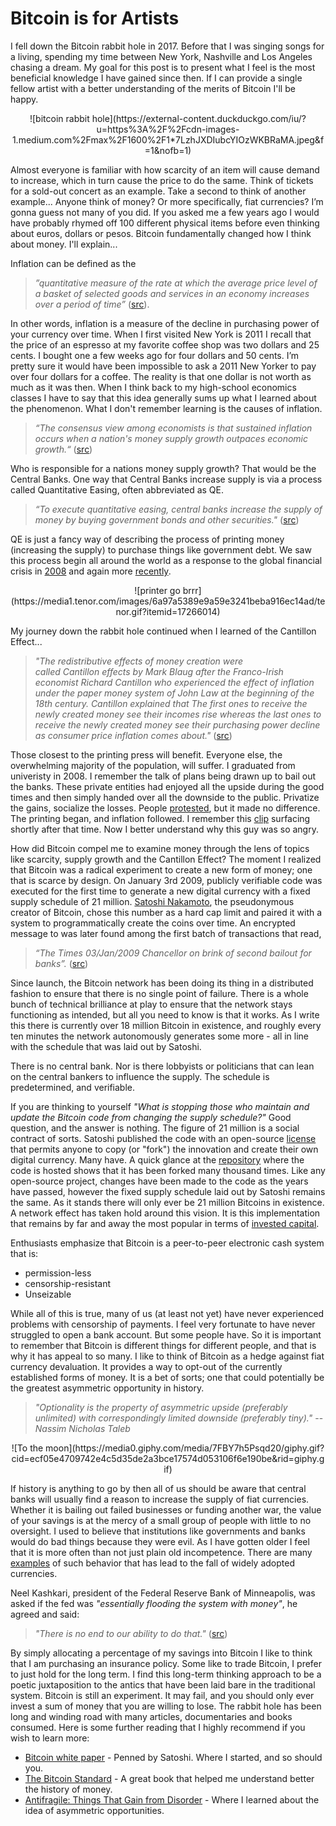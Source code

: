 # Bitcoin is for Artists

I fell down the Bitcoin rabbit hole in 2017. Before that I was singing songs for a living, spending my time between New York, Nashville and Los Angeles chasing a dream. My goal for this post is to present what I feel is the most beneficial knowledge I have gained since then. If I can provide a single fellow artist with a better understanding of the merits of Bitcoin I'll be happy.

<div align='center'>
![bitcoin rabbit hole](https://external-content.duckduckgo.com/iu/?u=https%3A%2F%2Fcdn-images-1.medium.com%2Fmax%2F1600%2F1*7LzhJXDIubcYIOzWKBRaMA.jpeg&f=1&nofb=1)
</div>
<!-- ## Scarcity -->

Almost everyone is familiar with how scarcity of an item will cause demand to increase, which in turn cause the price to do the same. Think of tickets for a sold-out concert as an example. Take a second to think of another example... Anyone think of money? Or more specifically, fiat currencies? I’m gonna guess not many of you did. If you asked me a few years ago I would have probably rhymed off 100 different physical items before even thinking about euros, dollars or pesos. Bitcoin fundamentally changed how I think about money. I'll explain...

<!-- ## Inflation -->

Inflation can be defined as the

> _”quantitative measure of the rate at which the average price level of a basket of selected goods and services in an economy increases over a period of time”_ ([src](https://www.investopedia.com/terms/i/inflation.asp)).

In other words, inflation is a measure of the decline in purchasing power of your currency over time. When I first visited New York is 2011 I recall that the price of an espresso at my favorite coffee shop was two dollars and 25 cents. I bought one a few weeks ago for four dollars and 50 cents. I’m pretty sure it would have been impossible to ask a 2011 New Yorker to pay over four dollars for a coffee. The reality is that one dollar is not worth as much as it was then. When I think back to my high-school economics classes I have to say that this idea generally sums up what I learned about the phenomenon. What I don't remember learning is the causes of inflation.

> _“The consensus view among economists is that sustained inflation occurs when a nation's money supply growth outpaces economic growth.“_ ([src](https://www.investopedia.com/terms/i/inflation.asp))

<!-- ## Supply -->

Who is responsible for a nations money supply growth? That would be the Central Banks. One way that Central Banks increase supply is via a process called Quantitative Easing, often abbreviated as QE.

> _“To execute quantitative easing, central banks increase the supply of money by buying government bonds and other securities."_ ([src](https://www.investopedia.com/terms/q/quantitative-easing.asp))

QE is just a fancy way of describing the process of printing money (increasing the supply) to purchase things like government debt. We saw this process begin all around the world as a response to the global financial crisis in [2008](https://www.cnbc.com/2017/11/24/the-fed-launched-qe-nine-years-ago--these-four-charts-show-its-impact.html) and again more [recently](https://www.cnbc.com/2020/03/15/federal-reserve-cuts-rates-to-zero-and-launches-massive-700-billion-quantitative-easing-program.html).

<div align='center'>
![printer go brrr](https://media1.tenor.com/images/6a97a5389e9a59e3241beba916ec14ad/tenor.gif?itemid=17266014)
</div>

<!-- ## Cantillon Effect -->

My journey down the rabbit hole continued when I learned of the Cantillon Effect...

> _"The redistributive effects of money creation were called Cantillon effects by Mark Blaug after the Franco-Irish economist Richard Cantillon who experienced the effect of inflation under the paper money system of John Law at the beginning of the 18th century. Cantillon explained that The first ones to receive the newly created money see their incomes rise whereas the last ones to receive the newly created money see their purchasing power decline as consumer price inflation comes about."_ ([src](https://mises.org/library/how-central-banking-increased-inequality))

Those closest to the printing press will benefit. Everyone else, the overwhelming majority of the population, will suffer. I graduated from univeristy in 2008. I remember the talk of plans being drawn up to bail out the banks. These private entities had enjoyed all the upside during the good times and then simply handed over all the downside to the public. Privatize the gains, socialize the losses. People [protested](https://www.theguardian.com/world/2010/nov/27/ireland-bailout-angry-demonstrators-dublin), but it made no difference. The printing began, and inflation followed. I remember this [clip](https://www.youtube.com/watch?v=koY6kXhQDQo) surfacing shortly after that time. Now I better understand why this guy was so angry.

<!-- ## 21 million -->

How did Bitcoin compel me to examine money through the lens of topics like scarcity, supply growth and the Cantillon Effect? The moment I realized that Bitcoin was a radical experiment to create a new form of money; one that is scarce by design. On January 3rd 2009, publicly verifiable code was executed for the first time to generate a new digital currency with a fixed supply schedule of 21 million. [Satoshi Nakamoto](https://en.wikipedia.org/wiki/Satoshi_Nakamoto), the pseudonymous creator of Bitcoin, chose this number as a hard cap limit and paired it with a system to programmatically create the coins over time. An encrypted message to was later found among the first batch of transactions that read,

> _“The Times 03/Jan/2009 Chancellor on brink of second bailout for banks”._ ([src](https://www.investopedia.com/news/what-genesis-block-bitcoin-terms/))

Since launch, the Bitcoin network has been doing its thing in a distributed fashion to ensure that there is no single point of failure. There is a whole bunch of technical brilliance at play to ensure that the network stays functioning as intended, but all you need to know is that it works. As I write this there is currently over 18 million Bitcoin in existence, and roughly every ten minutes the network autonomously generates some more - all in line with the schedule that was laid out by Satoshi.

There is no central bank. Nor is there lobbyists or politicians that can lean on the central bankers to influence the supply. The schedule is predetermined, and verifiable.

If you are thinking to yourself _"What is stopping those who maintain and update the Bitcoin code from changing the supply schedule?"_ Good question, and the answer is nothing. The figure of 21 million is a social contract of sorts. Satoshi published the code with an open-source [license](https://opensource.org/licenses/MIT) that permits anyone to copy (or "fork") the innovation and create their own digital currency. Many have. A quick glance at the [repository](https://github.com/bitcoin/bitcoin) where the code is hosted shows that it has been forked many thousand times. Like any open-source project, changes have been made to the code as the years have passed, however the fixed supply schedule laid out by Satoshi remains the same. As it stands there will only ever be 21 million Bitcoins in existence. A network effect has taken hold around this vision. It is this implementation that remains by far and away the most popular in terms of [invested capital](https://messari.io/asset/bitcoin).

Enthusiasts emphasize that Bitcoin is a peer-to-peer electronic cash system that is:

- permission-less
- censorship-resistant
- Unseizable

<!-- ## A Hedge -->

While all of this is true, many of us (at least not yet) have never experienced problems with censorship of payments. I feel very fortunate to have never struggled to open a bank account. But some people have. So it is important to remember that Bitcoin is different things for different people, and that is why it has appeal to so many. I like to think of Bitcoin as a hedge against fiat currency devaluation. It provides a way to opt-out of the currently established forms of money. It is a bet of sorts; one that could potentially be the greatest asymmetric opportunity in history.

> _"Optionality is the property of asymmetric upside (preferably unlimited) with correspondingly limited downside (preferably tiny)."_
> -- <cite>Nassim Nicholas Taleb</cite>

<div align='center'>
![To the moon](https://media0.giphy.com/media/7FBY7h5Psqd20/giphy.gif?cid=ecf05e4709742e4c5d35de2a3bce17574d053106f6e190be&rid=giphy.gif)
</div>

If history is anything to go by then all of us should be aware that central banks will usually find a reason to increase the supply of fiat currencies. Whether it is bailing out failed businesses or funding another war, the value of your savings is at the mercy of a small group of people with little to no oversight. I used to believe that institutions like governments and banks would do bad things because they were evil. As I have gotten older I feel that it is more often than not just plain old incompetence. There are many [examples](https://listverse.com/2012/12/26/10-fascinating-economic-collapses-through-history/) of such behavior that has lead to the fall of widely adopted currencies.

Neel Kashkari, president of the Federal Reserve Bank of Minneapolis, was asked if the fed was _"essentially flooding the system with money"_, he agreed and said:

> _"There is no end to our ability to do that."_
> ([src](https://www.youtube.com/watch?v=DUrlNHTxuJM))

By simply allocating a percentage of my savings into Bitcoin I like to think that I am purchasing an insurance policy. Some like to trade Bitcoin, I prefer to just hold for the long term. I find this long-term thinking approach to be a poetic juxtaposition to the antics that have been laid bare in the traditional system. Bitcoin is still an experiment. It may fail, and you should only ever invest a sum of money that you are willing to lose. The rabbit hole has been long and winding road with many articles, documentaries and books consumed. Here is some further reading that I highly recommend if you wish to learn more:

- [Bitcoin white paper](https://bitcoin.org/bitcoin.pdf) - Penned by Satoshi. Where I started, and so should you.
- [The Bitcoin Standard](https://www.amazon.com/Bitcoin-Standard-Decentralized-Alternative-Central/dp/1119473861) - A great book that helped me understand better the history of money.
- [Antifragile: Things That Gain from Disorder](https://www.amazon.com/Antifragile-Things-That-Disorder-Incerto/dp/0812979680/ref=tmm_pap_swatch_0?_encoding=UTF8&qid=1590511162&sr=1-1) - Where I learned about the idea of asymmetric opportunities.
